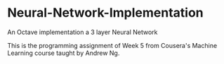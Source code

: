 # Neural-Network-Implementation
An Octave implementation a 3 layer Neural Network

This is the programming assignment of Week 5 from Cousera's Machine Learning course taught by Andrew Ng.
